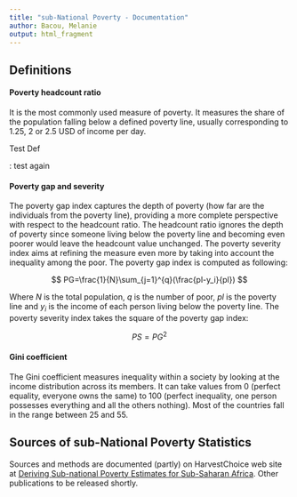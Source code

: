 ```yaml
---
title: "sub-National Poverty - Documentation"
author: Bacou, Melanie
output: html_fragment
---
```




## Definitions

#### Poverty headcount ratio

It is the most commonly used measure of poverty. It measures the share of the population falling below a defined poverty line, usually corresponding to 1.25, 2 or 2.5 USD of income per day.

Test Def

  : test again

#### Poverty gap and severity

The poverty gap index captures the depth of poverty (how far are the individuals from the poverty line), providing a more complete perspective with respect to the headcount ratio. The headcount ratio ignores the depth of poverty since someone living below the poverty line and becoming even poorer would leave the headcount value unchanged. The poverty severity index aims at refining the measure even more by taking into account the inequality among the poor. The poverty gap index is computed as following:

$$ PG=\frac{1}{N}\sum_{j=1}^{q}(\frac{pl-y_i}{pl}) $$

Where $N$ is the total population, $q$ is the number of poor, $pl$ is the poverty line and $y_i$ is the income of each person living below the poverty line. The poverty severity index takes the square of the poverty gap index:

$$ PS=PG^2 $$

#### Gini coefficient

The Gini coefficient measures inequality within a society by looking at the income distribution across its members. It can take values from 0 (perfect equality, everyone owns the same) to 100 (perfect inequality, one person possesses everything and all the others nothing). Most of the countries fall in the range between 25 and 55.


## Sources of sub-National Poverty Statistics

Sources and methods are documented (partly) on HarvestChoice web site at [Deriving Sub-national Poverty Estimates for Sub-Saharan Africa](http://harvestchoice.org/labs/readme_poverty). Other publications to be released shortly.






